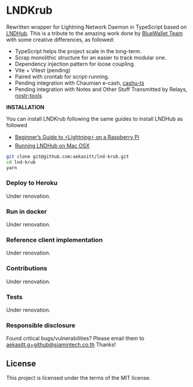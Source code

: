 # LNDKrub

Rewritten wrapper for Lightning Network Daemon in TypeScript based on [LNDHub](https://github.com/BlueWallet/LndHub).
This is a tribute to the amazing work done by [BlueWallet Team](https://github.com/BlueWallet) with
some creative differences, as followed:

* TypeScript helps the project scale in the long-term.
* Scrap monolithic structure for an easier to track modular one.
* Dependency injection pattern for loose coupling.
* Vite + Vitest (pending)
* Paired with crontab for script-running.
* Pending integration with Chaumian e-cash, [cashu-ts](https://github.com/cashubtc/cashu-ts)
* Pending integration with Notes and Other Stuff Transmitted by Relays, [nostr-tools](https://github.com/nbd-wtf/nostr-tools)

**INSTALLATION**

You can install LNDKrub following the same guides to install LNDHub as followed

* [Beginner’s Guide to ️⚡Lightning️⚡ on a Raspberry Pi](https://github.com/dangeross/guides/blob/master/raspibolt/raspibolt_6B_lndhub.md)
* [Running LNDHub on Mac OSX](https://medium.com/@jpthor/running-lndhub-on-mac-osx-5be6671b2e0c)

```bash
git clone git@github.com:aekasitt/lnd-krub.git
cd lnd-krub
yarn
```

### Deploy to Heroku

Under renovation.

### Run in docker

Under renovation.

### Reference client implementation

Under renovation.

### Contributions

Under renovation.

### Tests

Under renovation.

### Responsible disclosure

Found critical bugs/vulnerabilities? Please email them to aekasitt.g+github@siamintech.co.th Thanks!

## License

This project is licensed under the terms of the MIT license.